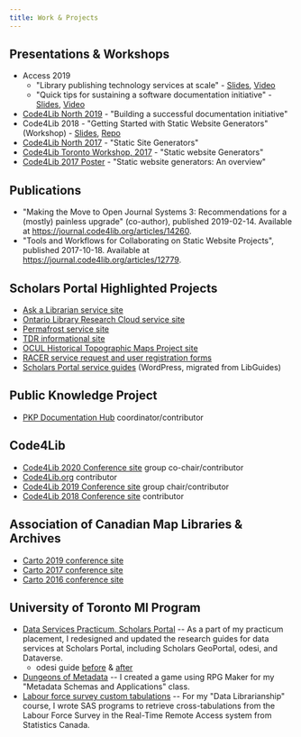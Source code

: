 ```yaml
---
title: Work & Projects
---
```


## Presentations & Workshops

* Access 2019
  * "Library publishing technology services at scale" - [Slides](https://docs.google.com/presentation/d/1gUugVwLKCLBMFlcYW59kA6sG6b2L7II3J99TutsxeUE/edit?usp=sharing), [Video](https://youtu.be/EHMCYGJKTgM)
  * "Quick tips for sustaining a software documentation initiative" - [Slides](https://docs.google.com/presentation/d/1cWFC5i7kkN3ESpzax1NBkCxsfAVGZaifXD0U2uQjA40/edit?usp=sharing), [Video](https://youtu.be/-Vt1WBJMpXc)
* [Code4Lib North 2019](https://slides.com/kaitlinnewson/docs) - "Building a successful documentation initiative"
* Code4Lib 2018 - "Getting Started with Static Website Generators" (Workshop) - [Slides](../c4l18), [Repo](https://github.com/kaitlinnewson/c4l18-workshop-staticweb)
* [Code4Lib North 2017](../c4ln17) - "Static Site Generators"
* [Code4Lib Toronto Workshop, 2017](../hugo201704) - "Static website Generators"
* [Code4Lib 2017 Poster](../c4l17) - "Static website generators: An overview"

## Publications

* "Making the Move to Open Journal Systems 3: Recommendations for a (mostly) painless upgrade" (co-author), published 2019-02-14. Available at https://journal.code4lib.org/articles/14260.
* "Tools and Workflows for Collaborating on Static Website Projects", published 2017-10-18. Available at https://journal.code4lib.org/articles/12779.

## Scholars Portal Highlighted Projects

* [Ask a Librarian service site](https://ask.scholarsportal.info/)
* [Ontario Library Research Cloud service site](https://cloud.scholarsportal.info/)
* [Permafrost service site](https://permafrost.scholarsportal.info)
* [TDR informational site](https://tdr.scholarsportal.info)
* [OCUL Historical Topographic Maps Project site](https://ocul.on.ca/topomaps/)
* [RACER service request and user registration forms](https://racerforms.scholarsportal.info/)
* [Scholars Portal service guides](https://learn.scholarsportal.info) (WordPress, migrated from LibGuides)

## Public Knowledge Project

* [PKP Documentation Hub](https://docs.pkp.sfu.ca/) coordinator/contributor

## Code4Lib

* [Code4Lib 2020 Conference site](https://2020.code4lib.org) group co-chair/contributor
* [Code4Lib.org](https://code4lib.org) contributor
* [Code4Lib 2019 Conference site](https://2019.code4lib.org) group chair/contributor
* [Code4Lib 2018 Conference site](https://2018.code4lib.org) contributor

## Association of Canadian Map Libraries & Archives

* [Carto 2019 conference site](https://acmla-acacc.ca/carto2019/)
* [Carto 2017 conference site](https://acmla-acacc.ca/carto2017/)
* [Carto 2016 conference site](https://acmla-acacc.ca/carto2016/)

## University of Toronto MI Program

* [Data Services Practicum, Scholars Portal](/docs/PracticumPoster.pdf) -- As a part of my practicum placement, I redesigned and updated the research guides for data services at Scholars Portal, including Scholars GeoPortal, odesi, and Dataverse.
  * odesi guide [before](/img/guide_before.png) & [after](/img/guide_after.png)
* [Dungeons of Metadata](https://www.youtube.com/watch?v=y4afH4-yFO4&list=UUOxogznliCU4qfytCvAr8_g) -- I created a game using RPG Maker for my "Metadata Schemas and Applications" class.
* [Labour force survey custom tabulations](http://hdl.handle.net/10864/10949) -- For my "Data Librarianship" course, I wrote SAS programs to retrieve cross-tabulations from the Labour Force Survey in the Real-Time Remote Access system from Statistics Canada.